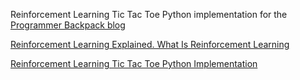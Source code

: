Reinforcement Learning Tic Tac Toe Python implementation for the [Programmer Backpack blog](https://www.programmerbackpack.com)

[Reinforcement Learning Explained. What Is Reinforcement Learning](https://programmerbackpack.com/reinforcement-learning-explained-what-is-reinforcement-learning/)

[Reinforcement Learning Tic Tac Toe Python Implementation](https://programmerbackpack.com/reinforcement-learning-tic-tac-toe-python-implementation/)

